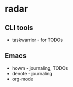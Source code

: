 # radar

## CLI tools

* taskwarrior - for TODOs

## Emacs

* howm - journaling, TODOs
* denote - journaling
* org-mode

  
